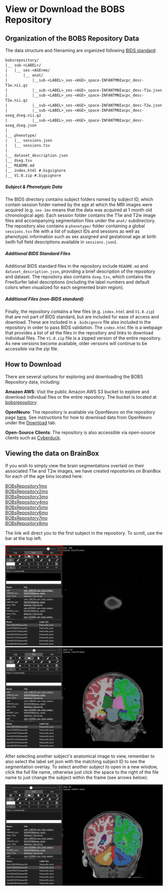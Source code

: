 # View or Download the BOBS Repository

## Organization of the BOBS Repository Data
The data structure and filenaming are organized following [BIDS standard](https://bids.neuroimaging.io/):
```
bobsrepository/
|__ sub-<LABEL>/
|   |__ ses-<AGE>mo/
|       |__ anat/
|           |__sub-<LABEL>_ses-<AGE>_space-INFANTMNIacpc_desc-T1w.nii.gz
|           |__sub-<LABEL>_ses-<AGE>_space-INFANTMNIacpc_desc-T1w.json
|           |__sub-<LABEL>_ses-<AGE>_space-INFANTMNIacpc_desc-T2w.nii.gz
|           |__sub-<LABEL>_ses-<AGE>_space-INFANTMNIacpc_desc-T2w.json
|           |__sub-<LABEL>_ses-<AGE>_space-INFANTMNIacpc_desc-aseg_dseg.nii.gz
|           |__sub-<LABEL>_ses-<AGE>_space-INFANTMNIacpc_desc-aseg_dseg.json
|
|__ phenotype/
|   |__ sessions.json
|   |__ sessions.tsv
|
|__ dataset_description.json
|__ dseg.tsv
|__ README.md
|__ index.html #.bigsignore
|__ V1.0.zip #.bigsignore
```

##### Subject & Phenotypic Data 
The BIDS directory contains subject folders named by subject ID, which contain session folder named by the age at which the MRI images were acquired (e.g. `ses-1mo` means that the data was acquired at 1 month old chronological age). Each session folder contains the T1w and T2w image files and accompanying segmentation files under the `anat/` subdirectory. The repository also contains a `phenotype/` folder containing a global `sessions.tsv` file with a list of subject IDs and sessions as well as phenotypic information such as sex assigned and gestational age at birth (with full field descriptions available in `sessions.json`).

##### Additional BIDS Standard Files
Additional BIDS standard files in the repository include `README.md` and `dataset_description.json`, providing a brief description of the repository and dataset. The repository also contains `dseg.tsv`, which contains the FreeSurfer label descriptions (including the label numbers and default colors when visualized for each segmented brain region).

##### Additional Files (non-BIDS standard)
Finally, the repository contains a few files (e.g. `index.html` and `V1.0.zip`) that are not part of BIDS standard, but are included for ease of access and download. These are included in a `.bidsignore` file also included in the repository in order to pass BIDS validation. The `index.html` file is a webpage that provides a list of all the files in the repository and links to download individual files. The `V1.0.zip` file is a zipped version of the entire repository. As new versions become available, older versions will continue to be accessible via the zip file.

## How to Download 
There are several options for exploring and downloading the BOBS Repository data, including:

**Amazon AWS**: Visit the public Amazon AWS S3 bucket to explore and download individual files or the entire repository. The bucket is located at [bobsrepository](https://bobsrepository.s3.amazonaws.com/index.html).

**OpenNeuro**: The repository is available via OpenNeuro on the repository page [here](https://openneuro.org/datasets/ds005450/versions/0.9.0). See instructions for how to download data from OpenNeuro under the [Download](https://openneuro.org/datasets/ds005450/versions/0.9.0/download) tab.

**Open-Source Clients**: The repository is also accessible via open-source clients such as [Cyberduck](https://cyberduck.io/).
  
## Viewing the data on BrainBox 
If you wish to simply view the brain segmentations overlaid on their associated T1w and T2w images, we have created repositories on BrainBox for each of the age bins located here:

[BOBsRepository1mo](https://brainbox.pasteur.fr/project/BOBsRepository1mo)  
[BOBsRepository2mo](https://brainbox.pasteur.fr/project/BOBsRepository2mo)  
[BOBsRepository3mo](https://brainbox.pasteur.fr/project/BOBsRepository3mo)  
[BOBsRepository4mo](https://brainbox.pasteur.fr/project/BOBsRepository4mo)  
[BOBsRepository5mo](https://brainbox.pasteur.fr/project/BOBsRepository5mo)  
[BOBsRepository6mo](https://brainbox.pasteur.fr/project/BOBsRepository6mo)  
[BOBsRepository7mo](https://brainbox.pasteur.fr/project/BOBsRepository7mo)  
[BOBsRepository8mo](https://brainbox.pasteur.fr/project/BOBsRepository8mo)

The link will direct you to the first subject in the repository. To scroll, use the bar at the top left. 

![first brainbox screenshot](./images/brainbox_atfirst.png) ![second brainbox screenshot](./images/brainbox_scroll.png)

After selecting another subject's anatomical image to view, remember to also select the label set json with the matching subject ID to see the segmentation overlay. To select another subject to open in a new window, click the full file name, otherwise just click the space to the right of the file name to just change the subject within the frame (see arrows below). 

![third brainbox screenshot](./images/brainbox_newsubject.png)
